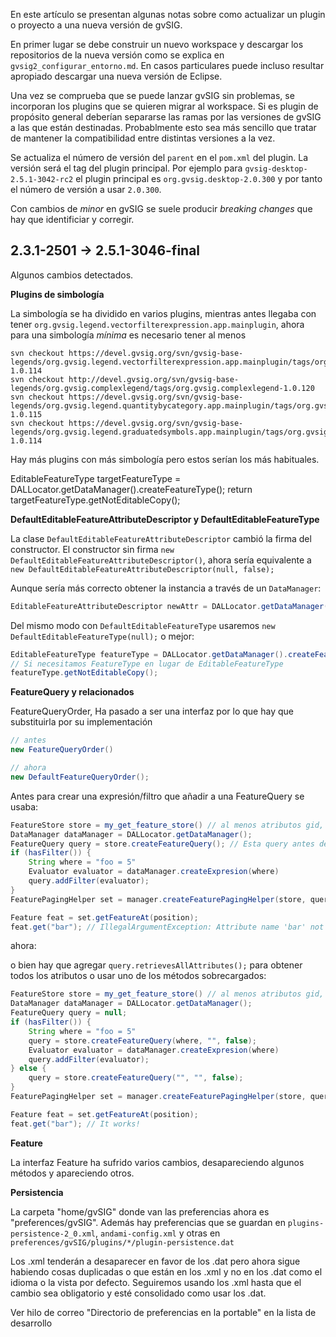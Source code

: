 En este artículo se presentan algunas notas sobre como actualizar un plugin o proyecto a una nueva versión de gvSIG.

En primer lugar se debe construir un nuevo workspace y descargar los repositorios de la nueva versión como se explica en `gvsig2_configurar_entorno.md`. En casos particulares puede incluso resultar apropiado descargar una nueva versión de Eclipse.

Una vez se comprueba que se puede lanzar gvSIG sin problemas, se incorporan los plugins que se quieren migrar al workspace. Si es plugin de propósito general deberían separarse las ramas por las versiones de gvSIG a las que están destinadas. Probablmente esto sea más sencillo que tratar de mantener la compatibilidad entre distintas versiones a la vez.

Se actualiza el número de versión del `parent` en el `pom.xml` del plugin. La versión será el tag del plugin principal. Por ejemplo para `gvsig-desktop-2.5.1-3042-rc2` el plugin principal es `org.gvsig.desktop-2.0.300` y por tanto el número de versión a usar `2.0.300`.

Con cambios de _minor_ en gvSIG se suele producir _breaking changes_ que hay que identificiar y corregir.

## 2.3.1-2501 -> 2.5.1-3046-final

Algunos cambios detectados.

**Plugins de simbología**

La simbología se ha dividido en varios plugins, mientras antes llegaba con tener `org.gvsig.legend.vectorfilterexpression.app.mainplugin`, ahora para una simbología _mínima_ es necesario tener al menos

```shell
svn checkout https://devel.gvsig.org/svn/gvsig-base-legends/org.gvsig.legend.vectorfilterexpression.app.mainplugin/tags/org.gvsig.legend.vectorfilterexpression.app.mainplugin-1.0.114
svn checkout http://devel.gvsig.org/svn/gvsig-base-legends/org.gvsig.complexlegend/tags/org.gvsig.complexlegend-1.0.120
svn checkout https://devel.gvsig.org/svn/gvsig-base-legends/org.gvsig.legend.quantitybycategory.app.mainplugin/tags/org.gvsig.legend.quantitybycategory.app.mainplugin-1.0.115
svn checkout https://devel.gvsig.org/svn/gvsig-base-legends/org.gvsig.legend.graduatedsymbols.app.mainplugin/tags/org.gvsig.legend.graduatedsymbols.app.mainplugin-1.0.114
```

Hay más plugins con más simbología pero estos serían los más habituales.

EditableFeatureType targetFeatureType = DALLocator.getDataManager().createFeatureType();
return targetFeatureType.getNotEditableCopy();

**DefaultEditableFeatureAttributeDescriptor y DefaultEditableFeatureType**

La clase `DefaultEditableFeatureAttributeDescriptor` cambió la firma del constructor. El constructor sin firma `new DefaultEditableFeatureAttributeDescriptor()`, ahora sería equivalente a `new DefaultEditableFeatureAttributeDescriptor(null, false);`

Aunque sería más correcto obtener la instancia a través de un `DataManager`:

```java
EditableFeatureAttributeDescriptor newAttr = DALLocator.getDataManager().createFeatureAttributeDescriptor();
```

Del mismo modo con `DefaultEditableFeatureType` usaremos `new DefaultEditableFeatureType(null);` o mejor:

```java
EditableFeatureType featureType = DALLocator.getDataManager().createFeatureType();
// Si necesitamos FeatureType en lugar de EditableFeatureType
featureType.getNotEditableCopy();
```

**FeatureQuery y relacionados**

FeatureQueryOrder, Ha pasado a ser una interfaz por lo que hay que substituirla por su implementación

```java
// antes
new FeatureQueryOrder()

// ahora
new DefaultFeatureQueryOrder();
```

Antes para crear una expresión/filtro que añadir a una FeatureQuery se usaba:

```java
FeatureStore store = my_get_feature_store() // al menos atributos gid, bar, foo
DataManager dataManager = DALLocator.getDataManager();
FeatureQuery query = store.createFeatureQuery(); // Esta query antes devolvía todos los atributos de la capa, pero ahora sólo los implicados en el filtro
if (hasFilter()) {
    String where = "foo = 5"
    Evaluator evaluator = dataManager.createExpresion(where)
    query.addFilter(evaluator);
}
FeaturePagingHelper set = manager.createFeaturePagingHelper(store, query, 10);

Feature feat = set.getFeatureAt(position);
feat.get("bar"); // IllegalArgumentException: Attribute name 'bar' not found in the feature.
```

ahora:

o bien hay que agregar `query.retrievesAllAttributes();` para obtener todos los atributos o usar uno de los métodos sobrecargados:

```java
FeatureStore store = my_get_feature_store() // al menos atributos gid, bar, foo
DataManager dataManager = DALLocator.getDataManager();
FeatureQuery query = null;
if (hasFilter()) {
    String where = "foo = 5"
    query = store.createFeatureQuery(where, "", false);
    Evaluator evaluator = dataManager.createExpresion(where)
    query.addFilter(evaluator);
} else {
    query = store.createFeatureQuery("", "", false);
}
FeaturePagingHelper set = manager.createFeaturePagingHelper(store, query, 10);

Feature feat = set.getFeatureAt(position);
feat.get("bar"); // It works!
```

**Feature**

La interfaz Feature ha sufrido varios cambios, desapareciendo algunos métodos y apareciendo otros.

**Persistencia**

La carpeta "home/gvSIG" donde van las preferencias ahora es "preferences/gvSIG". Además hay preferencias que se guardan en `plugins-persistence-2_0.xml`, `andami-config.xml` y otras en `preferences/gvSIG/plugins/*/plugin-persistence.dat`

Los .xml tenderán a desaparecer en favor de los .dat pero ahora sigue habiendo cosas duplicadas o que están en los .xml y no en los .dat como el idioma o la vista por defecto. Seguiremos usando los .xml hasta que el cambio sea obligatorio y esté consolidado como usar los .dat.

Ver hilo de correo "Directorio de preferencias en la portable" en la lista de desarrollo
